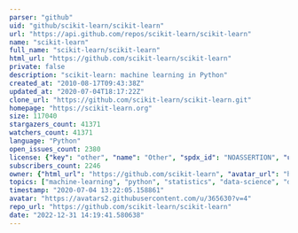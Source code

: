 ```yaml
---
parser: "github"
uid: "github/scikit-learn/scikit-learn"
url: "https://api.github.com/repos/scikit-learn/scikit-learn"
name: "scikit-learn"
full_name: "scikit-learn/scikit-learn"
html_url: "https://github.com/scikit-learn/scikit-learn"
private: false
description: "scikit-learn: machine learning in Python"
created_at: "2010-08-17T09:43:38Z"
updated_at: "2020-07-04T18:17:22Z"
clone_url: "https://github.com/scikit-learn/scikit-learn.git"
homepage: "https://scikit-learn.org"
size: 117040
stargazers_count: 41371
watchers_count: 41371
language: "Python"
open_issues_count: 2380
license: {"key": "other", "name": "Other", "spdx_id": "NOASSERTION", "url": null, "node_id": "MDc6TGljZW5zZTA="}
subscribers_count: 2246
owner: {"html_url": "https://github.com/scikit-learn", "avatar_url": "https://avatars2.githubusercontent.com/u/365630?v=4", "login": "scikit-learn", "type": "Organization"}
topics: ["machine-learning", "python", "statistics", "data-science", "data-analysis"]
timestamp: "2020-07-04 13:22:05.158861"
avatar: "https://avatars2.githubusercontent.com/u/365630?v=4"
repo_url: "https://github.com/scikit-learn/scikit-learn"
date: "2022-12-31 14:19:41.580638"
---
```

